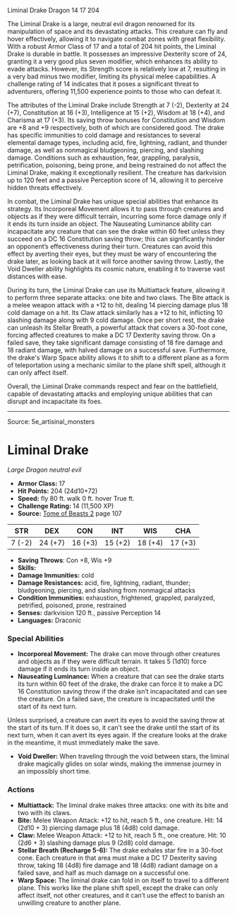 <MonsterName/>Liminal Drake</MonsterName>
<CreatureType/>Dragon</CreatureType>
<CR/>14</CR>
<AC/>17</AC>
<HP/>204</HP>
<summary>The Liminal Drake is a large, neutral evil dragon renowned for its manipulation of space and its devastating attacks. This creature can fly and hover effectively, allowing it to navigate combat zones with great flexibility. With a robust Armor Class of 17 and a total of 204 hit points, the Liminal Drake is durable in battle. It possesses an impressive Dexterity score of 24, granting it a very good plus seven modifier, which enhances its ability to evade attacks. However, its Strength score is relatively low at 7, resulting in a very bad minus two modifier, limiting its physical melee capabilities. A challenge rating of 14 indicates that it poses a significant threat to adventurers, offering 11,500 experience points to those who can defeat it.</summary>

<detail>

The attributes of the Liminal Drake include Strength at 7 (-2), Dexterity at 24 (+7), Constitution at 16 (+3), Intelligence at 15 (+2), Wisdom at 18 (+4), and Charisma at 17 (+3). Its saving throw bonuses for Constitution and Wisdom are +8 and +9 respectively, both of which are considered good. The drake has specific immunities to cold damage and resistances to several elemental damage types, including acid, fire, lightning, radiant, and thunder damage, as well as nonmagical bludgeoning, piercing, and slashing damage. Conditions such as exhaustion, fear, grappling, paralysis, petrification, poisoning, being prone, and being restrained do not affect the Liminal Drake, making it exceptionally resilient. The creature has darkvision up to 120 feet and a passive Perception score of 14, allowing it to perceive hidden threats effectively.

In combat, the Liminal Drake has unique special abilities that enhance its strategy. Its Incorporeal Movement allows it to pass through creatures and objects as if they were difficult terrain, incurring some force damage only if it ends its turn inside an object. The Nauseating Luminance ability can incapacitate any creature that can see the drake within 60 feet unless they succeed on a DC 16 Constitution saving throw; this can significantly hinder an opponent’s effectiveness during their turn. Creatures can avoid this effect by averting their eyes, but they must be wary of encountering the drake later, as looking back at it will force another saving throw. Lastly, the Void Dweller ability highlights its cosmic nature, enabling it to traverse vast distances with ease.

During its turn, the Liminal Drake can use its Multiattack feature, allowing it to perform three separate attacks: one bite and two claws. The Bite attack is a melee weapon attack with a +12 to hit, dealing 14 piercing damage plus 18 cold damage on a hit. Its Claw attack similarly has a +12 to hit, inflicting 10 slashing damage along with 9 cold damage. Once per short rest, the drake can unleash its Stellar Breath, a powerful attack that covers a 30-foot cone, forcing affected creatures to make a DC 17 Dexterity saving throw. On a failed save, they take significant damage consisting of 18 fire damage and 18 radiant damage, with halved damage on a successful save. Furthermore, the drake's Warp Space ability allows it to shift to a different plane as a form of teleportation using a mechanic similar to the plane shift spell, although it can only affect itself.

Overall, the Liminal Drake commands respect and fear on the battlefield, capable of devastating attacks and employing unique abilities that can disrupt and incapacitate its foes.</detail>



---

Source: 5e_artisinal_monsters

# Liminal Drake

*Large* *Dragon* *neutral evil*

- **Armor Class:** 17
- **Hit Points:** 204 (24d10+72)
- **Speed:** fly 80 ft. walk 0 ft. hover True ft.
- **Challenge Rating:** 14 (11,500 XP)
- **Source:** [Tome of Beasts 2](https://koboldpress.com/kpstore/product/tome-of-beasts-2-for-5th-edition) page 107

| STR | DEX | CON | INT | WIS | CHA |
| --- | --- | --- | --- | --- | --- |
| 7 (-2) | 24 (+7) | 16 (+3) | 15 (+2) | 18 (+4) | 17 (+3) |

- **Saving Throws**: Con +8, Wis +9
- **Skills:** 
- **Damage Immunities:** cold
- **Damage Resistances:** acid, fire, lightning, radiant, thunder; bludgeoning, piercing, and slashing from nonmagical attacks
- **Condition Immunities:** exhaustion, frightened, grappled, paralyzed, petrified, poisoned, prone, restrained
- **Senses:** darkvision 120 ft., passive Perception 14
- **Languages:** Draconic

### Special Abilities

- **Incorporeal Movement:** The drake can move through other creatures and objects as if they were difficult terrain. It takes 5 (1d10) force damage if it ends its turn inside an object.
- **Nauseating Luminance:** When a creature that can see the drake starts its turn within 60 feet of the drake, the drake can force it to make a DC 16 Constitution saving throw if the drake isn’t incapacitated and can see the creature. On a failed save, the creature is incapacitated until the start of its next turn.

Unless surprised, a creature can avert its eyes to avoid the saving throw at the start of its turn. If it does so, it can’t see the drake until the start of its next turn, when it can avert its eyes again. If the creature looks at the drake in the meantime, it must immediately make the save.
- **Void Dweller:** When traveling through the void between stars, the liminal drake magically glides on solar winds, making the immense journey in an impossibly short time.

### Actions

- **Multiattack:** The liminal drake makes three attacks: one with its bite and two with its claws.
- **Bite:** Melee Weapon Attack: +12 to hit, reach 5 ft., one creature. Hit: 14 (2d10 + 3) piercing damage plus 18 (4d8) cold damage.
- **Claw:** Melee Weapon Attack: +12 to hit, reach 5 ft., one creature. Hit: 10 (2d6 + 3) slashing damage plus 9 (2d8) cold damage.
- **Stellar Breath (Recharge 5-6):** The drake exhales star fire in a 30-foot cone. Each creature in that area must make a DC 17 Dexterity saving throw, taking 18 (4d8) fire damage and 18 (4d8) radiant damage on a failed save, and half as much damage on a successful one.
- **Warp Space:** The liminal drake can fold in on itself to travel to a different plane. This works like the plane shift spell, except the drake can only affect itself, not other creatures, and it can’t use the effect to banish an unwilling creature to another plane.




